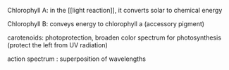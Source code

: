 Chlorophyll A: in the [[light reaction]], it converts solar to chemical energy

Chlorophyll B: conveys energy to chlorophyll a (accessory pigment)

carotenoids: photoprotection, broaden color spectrum for photosynthesis (protect the left from UV radiation)


action spectrum
  : superposition of wavelengths